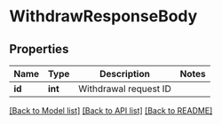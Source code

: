 # WithdrawResponseBody

## Properties
Name | Type | Description | Notes
------------ | ------------- | ------------- | -------------
**id** | **int** | Withdrawal request ID | 

[[Back to Model list]](../README.md#documentation-for-models) [[Back to API list]](../README.md#documentation-for-api-endpoints) [[Back to README]](../README.md)


